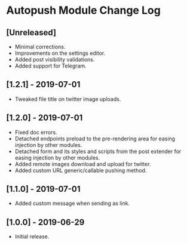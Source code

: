 
# Autopush Module Change Log

## [Unreleased]

- Minimal corrections.
- Improvements on the settings editor.
- Added post visibility validations.
- Added support for Telegram.

## [1.2.1] - 2019-07-01

- Tweaked file title on twitter image uploads.

## [1.2.0] - 2019-07-01

- Fixed doc errors.
- Detached endpoints preload to the pre-rendering area for easing injection by other modules.
- Detached form and its styles and scripts from the post extender for easing injection by other modules.
- Added remote images download and upload for twitter.
- Added custom URL generic/callable pushing method.

## [1.1.0] - 2019-07-01

- Added custom message when sending as link.

## [1.0.0] - 2019-06-29

- Initial release.

